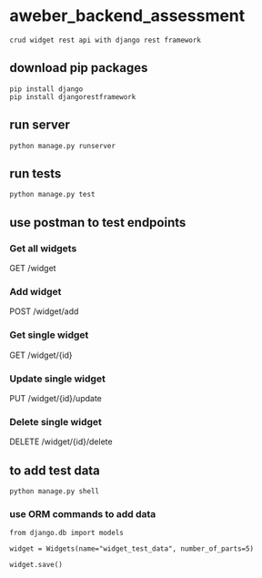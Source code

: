 # aweber_backend_assessment
```
crud widget rest api with django rest framework
```

## download pip packages
```
pip install django
pip install djangorestframework
```
## run server
```
python manage.py runserver
```
## run tests
```
python manage.py test
```
## use postman to test endpoints
### Get all widgets 
GET     /widget
### Add widget               
POST    /widget/add
### Get single widget         
GET     /widget/{id}
### Update single widget     
PUT     /widget/{id}/update
### Delete single widget      
DELETE  /widget/{id}/delete


## to add test data 
```
python manage.py shell
```
### use ORM commands to add data
```
from django.db import models

widget = Widgets(name="widget_test_data", number_of_parts=5)

widget.save()
```
